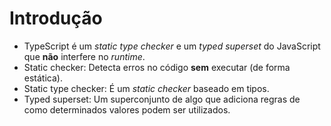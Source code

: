 # Introdução

- TypeScript é um *static type checker* e um *typed superset* do JavaScript que **não** interfere no *runtime*.
- Static checker: Detecta erros no código **sem** executar (de forma estática).
- Static type checker: É um *static checker* baseado em tipos.
- Typed superset: Um superconjunto de algo que adiciona regras de como determinados valores podem ser utilizados.
